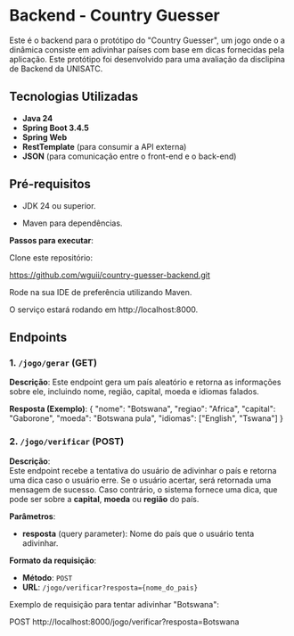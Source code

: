 # **Backend - Country Guesser**

Este é o backend para o protótipo do "Country Guesser", um jogo onde o a dinâmica consiste em adivinhar países com base em dicas fornecidas pela aplicação. Este protótipo foi desenvolvido para uma avaliação da disclipina de Backend da UNISATC.


## **Tecnologias Utilizadas**

- **Java 24**
- **Spring Boot 3.4.5**
- **Spring Web**
- **RestTemplate** (para consumir a API externa)
- **JSON** (para comunicação entre o front-end e o back-end)

## **Pré-requisitos**
- JDK 24 ou superior.

- Maven para dependências.

**Passos para executar**:

Clone este repositório:

https://github.com/wguii/country-guesser-backend.git

Rode na sua IDE de preferência utilizando Maven.

O serviço estará rodando em http://localhost:8000.

## **Endpoints**

### **1. `/jogo/gerar`** (GET)

**Descrição**: Este endpoint gera um país aleatório e retorna as informações sobre ele, incluindo nome, região, capital, moeda e idiomas falados.

**Resposta (Exemplo)**:
{
  "nome": "Botswana",
  "regiao": "Africa",
  "capital": "Gaborone",
  "moeda": "Botswana pula",
  "idiomas": ["English", "Tswana"]
}

### **2. `/jogo/verificar`** (POST)

**Descrição**:  
Este endpoint recebe a tentativa do usuário de adivinhar o país e retorna uma dica caso o usuário erre. Se o usuário acertar, será retornada uma mensagem de sucesso. Caso contrário, o sistema fornece uma dica, que pode ser sobre a **capital**, **moeda** ou **região** do país.

**Parâmetros**:

- **resposta** (query parameter): Nome do país que o usuário tenta adivinhar.

**Formato da requisição**:

- **Método**: `POST`
- **URL**: `/jogo/verificar?resposta={nome_do_pais}`
  
Exemplo de requisição para tentar adivinhar "Botswana":

POST http://localhost:8000/jogo/verificar?resposta=Botswana
